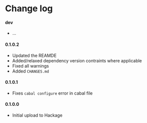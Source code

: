 Change log
==========

#### dev
* ...

#### 0.1.0.2
* Updated the REAMDE
* Added/relaxed dependency version contraints where applicable
* Fixed all warnings
* Added `CHANGES.md`

#### 0.1.0.1
* Fixes `cabal configure` error in cabal file

#### 0.1.0.0
* Initial upload to Hackage
